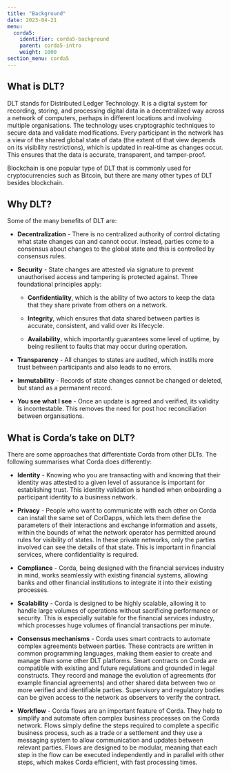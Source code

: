 ```yaml
---
title: "Background"
date: 2023-04-21
menu:
  corda5:
    identifier: corda5-background
    parent: corda5-intro
    weight: 1000
section_menu: corda5
---
```


## What is DLT?
DLT stands for Distributed Ledger Technology. It is a digital system for recording, storing, and processing digital data in a decentralized way across a network of computers, perhaps in different locations and involving multiple organisations. 
The technology uses cryptographic techniques to secure data and validate modifications. Every participant in the network has a view of the shared global state of data (the extent of that view depends on its visibility restrictions), which is updated in real-time as changes occur. 
This ensures that the data is accurate, transparent, and tamper-proof.

Blockchain is one popular type of DLT that is commonly used for cryptocurrencies such as Bitcoin, but there are many other types of DLT besides blockchain. 


## Why DLT?
Some of the many benefits of DLT are:
* **Decentralization** - There is no centralized authority of control dictating what state changes can and cannot occur. Instead, parties come to a consensus about changes to the global state and this is controlled by consensus rules.

* **Security** - State changes are attested via signature to prevent unauthorised access and tampering is protected against. Three foundational principles apply:

  * **Confidentiality**, which is the ability of two actors to keep the data that they share private from others on a network.

  * **Integrity**, which ensures that data shared between parties is accurate, consistent, and valid over its lifecycle.

  * **Availability**, which importantly guarantees some level of uptime, by being resilient to faults that may occur during operation.

* **Transparency** - All changes to states are audited, which instills more trust between participants and also leads to no errors.

* **Immutability** - Records of state changes cannot be changed or deleted, but stand as a permanent record.

* **You see what I see** - Once an update is agreed and verified, its validity is incontestable. This removes the need for post hoc reconciliation between organisations.


## What is Corda’s take on DLT?
There are some approaches that differentiate Corda from other DLTs. The following summarises what Corda does differently:

* **Identity** - Knowing who you are transacting with and knowing that their identity was attested to a given level of assurance is important for establishing trust. This identity validation is handled when onboarding a participant identity to a business network.

* **Privacy** - People who want to communicate with each other on Corda can install the same set of CorDapps, which lets them define the parameters of their interactions and exchange information and assets, within the bounds of what the network operator has permitted around rules for visibility of states. In these private networks, only the parties involved can see the details of that state. This is important in financial services, where confidentiality is required.

* **Compliance** - Corda, being designed with the financial services industry in mind, works seamlessly with existing financial systems, allowing banks and other financial institutions to integrate it into their existing processes.

* **Scalability** - Corda is designed to be highly scalable, allowing it to handle large volumes of operations without sacrificing performance or security. This is especially suitable for the financial services industry, which processes huge volumes of financial transactions per minute.

* **Consensus mechanisms** - Corda uses smart contracts to automate complex agreements between parties. These contracts are written in common programming languages, making them easier to create and manage than some other DLT platforms. Smart contracts on Corda are compatible with existing and future regulations and grounded in legal constructs. They record and manage the evolution of agreements (for example financial agreements) and other shared data between two or more verified and identifiable parties. Supervisory and regulatory bodies can be given access to the network as observers to verify the contract.

* **Workflow** - Corda flows are an important feature of Corda. They help to simplify and automate often complex business processes on the Corda network. Flows simply define the steps required to complete a specific business process, such as a trade or a settlement and they use a messaging system to allow communication and updates between relevant parties. Flows are designed to be modular, meaning that each step in the flow can be executed independently and in parallel with other steps, which makes Corda efficient, with fast processing times.
